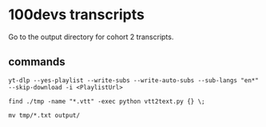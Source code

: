 # 100devs transcripts

Go to the output directory for cohort 2 transcripts.

## commands

`yt-dlp --yes-playlist --write-subs --write-auto-subs --sub-langs "en*" --skip-download -i <PlaylistUrl>`

`find ./tmp -name "*.vtt" -exec python vtt2text.py {} \;`

`mv tmp/*.txt output/`

